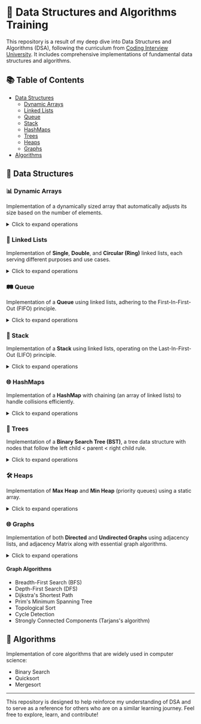 # 🚀 Data Structures and Algorithms Training

This repository is a result of my deep dive into Data Structures and Algorithms (DSA), following the curriculum from [Coding Interview University](https://github.com/jwasham/coding-interview-university). It includes comprehensive implementations of fundamental data structures and algorithms.

## 📚 Table of Contents

- [Data Structures](#-data-structures)
  - [Dynamic Arrays](#-dynamic-arrays)
  - [Linked Lists](#-linked-lists)
  - [Queue](#%EF%B8%8F-queue)
  - [Stack](#-stack)
  - [HashMaps](#-hashmaps)
  - [Trees](#-trees)
  - [Heaps](#%EF%B8%8F-heaps)
  - [Graphs](#-graphs)
- [Algorithms](#-algorithms)

## 🧩 Data Structures

### 📊 Dynamic Arrays
Implementation of a dynamically sized array that automatically adjusts its size based on the number of elements.

<details>
<summary>Click to expand operations</summary>

- `void push(data, arr)`
- `void insertElement(data, index, arr)`
- `void removeElement(index, arr)`
- `void resizeArray(arr)`
- `void prepend(data, arr)`
- `int pop(arr)`
- `void swap(a, b)`
- `void quickSortArray(arr, low, high)`
- `int findElement(start, data, arr)`
- `void removeAllEqual(data, arr)`
</details>

### 🔗 Linked Lists
Implementation of **Single**, **Double**, and **Circular (Ring)** linked lists, each serving different purposes and use cases.

<details>
<summary>Click to expand operations</summary>

- `void addHeadNode(data)`
- `void addLastNode(data)`
- `int deleteNode(index)`
- `void reverseList()`
- `void swapNode(a,b)`
- `node *findNode(int)`
- `int insertNode(data, index)`
- `void printList()`
</details>

### 🛤️ Queue
Implementation of a **Queue** using linked lists, adhering to the First-In-First-Out (FIFO) principle.

<details>
<summary>Click to expand operations</summary>

- `void enqueue(data)`
- `int dequeue()`
- `int printqueue(index)`
</details>

### 🥞 Stack
Implementation of a **Stack** using linked lists, operating on the Last-In-First-Out (LIFO) principle.

<details>
<summary>Click to expand operations</summary>

- `void push(data)`
- `int pop()`
- `int printstack()`
- `void sortstack()`
- `int peekstack()`
</details>

### 🌐 HashMaps
Implementation of a **HashMap** with chaining (an array of linked lists) to handle collisions efficiently.

<details>
<summary>Click to expand operations</summary>

- `hash_table *createHashtable(int size)`
- `void add(table, key, data)`
- `int hash(key, size)`
- `node *find(table, key)`
- `void printTable(table)`
- `void delete(table, key)`
- `void destroy(table)`
</details>

### 🌳 Trees
Implementation of a **Binary Search Tree (BST)**, a tree data structure with nodes that follow the left child < parent < right child rule.

<details>
<summary>Click to expand operations</summary>

- `treeNode *insert(treeNode *node, int data)`
- `int getNodeCount(treeNode *node)`
- `bool searchInTree(treeNode *node, int data)`
- `int getHeight(treeNode *node)`
- `bool isValidBST(treeNode *node)`
- `treeNode *deleteValue(treeNode *node, int value)`
- `int getSuccessor(treeNode *node, int value)`

</details>

### 🛠️ Heaps

Implementation of **Max Heap** and **Min Heap** (priority queues) using a static array.

<details>

<summary>Click to expand operations</summary>

- `void insert(max_heap *Q, int value)`
- `void heapify_up(max_heap *Q, int i)`
- `int get_max(max_heap *heap)`
- `int get_min(min_heap *heap)`
- `int extract_max(max_heap *heap)`
- `void heapify_down(max_heap *heap, int parent)`
- `void remove_node(max_heap *heap, int i)`
- `void heapsort(int *arr, int size)`

</details>

### 🌐 Graphs

Implementation of both **Directed** and **Undirected Graphs** using adjacency lists, and adjacency Matrix along with essential graph algorithms.

<details>
<summary>Click to expand operations</summary>

- `Graph* createGraph(int vertices, bool isDirected)`
- `void addEdge(Graph* graph, int src, int dest, int weight)`
- `void removeEdge(Graph* graph, int src, int dest)`
- `void printGraph(Graph* graph)`
- `void BFS(Graph* graph, int startVertex)`
- `void DFS(Graph* graph, int startVertex)`
- `void DFSUtil(Graph* graph, int vertex, bool visited[])`
- `void dijkstra(Graph* graph, int src)`
- `void primMST(Graph* graph)`
- `void topologicalSort(Graph* graph)`
- `bool isCyclic(Graph* graph)`
- `void stronglyConnectedComponents(Graph* graph)`

</details>

#### Graph Algorithms

- Breadth-First Search (BFS)
- Depth-First Search (DFS)
- Dijkstra's Shortest Path
- Prim's Minimum Spanning Tree
- Topological Sort
- Cycle Detection
- Strongly Connected Components (Tarjans's algorithm)

## 🧠 Algorithms

Implementation of core algorithms that are widely used in computer science:

- Binary Search
- Quicksort
- Mergesort

---

This repository is designed to help reinforce my understanding of DSA and to serve as a reference for others who are on a similar learning journey. Feel free to explore, learn, and contribute!

